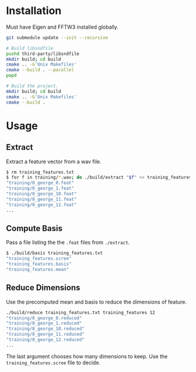 # Installation

Must have Eigen and FFTW3 installed globally.

```bash
git submodule update --init --recursive

# Build libsndfile
pushd third-party/libsndfile
mkdir build; cd build
cmake .. -G'Unix Makefiles'
cmake --build . --parallel
popd

# Build the project.
mkdir build; cd build
cmake .. -G'Unix Makefiles'
cmake --build .
```

# Usage

## Extract

Extract a feature vector from a wav file.

```bash
$ rm training_features.txt
$ for f in training/*.wav; do ./build/extract "$f" >> training_features.txt; done
"training/0_george_0.feat"
"training/0_george_1.feat"
"training/0_george_10.feat"
"training/0_george_11.feat"
"training/0_george_12.feat"
...
```

## Compute Basis

Pass a file listing the the `.feat` files from `./extract`.

```bash
$ ./build/basis training_features.txt
"training_features.scree"
"training_features.basis"
"training_features.mean"
```

## Reduce Dimensions

Use the precomputed mean and basis to reduce the dimensions of feature.

```bash
./build/reduce training_features.txt training_features 12
"training/0_george_0.reduced"
"training/0_george_1.reduced"
"training/0_george_10.reduced"
"training/0_george_11.reduced"
"training/0_george_12.reduced"
...
```

The last argument chooses how many dimensions to keep. Use the `training_features.scree` file to decide.

